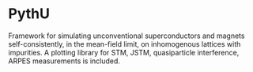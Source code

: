 # PythU
Framework for simulating unconventional superconductors and magnets self-consistently, in the mean-field limit, on inhomogenous lattices with impurities. A plotting library for STM, JSTM, quasiparticle interference, ARPES measurements is included.
